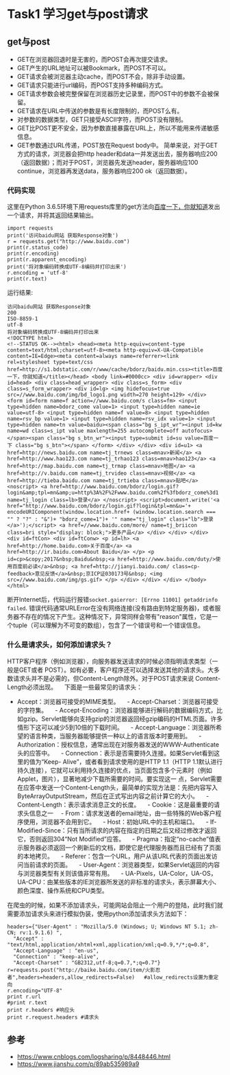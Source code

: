 # Task1 学习get与post请求
## get与post
- GET在浏览器回退时是无害的，而POST会再次提交请求。
- GET产生的URL地址可以被Bookmark，而POST不可以。
- GET请求会被浏览器主动cache，而POST不会，除非手动设置。
- GET请求只能进行url编码，而POST支持多种编码方式。
- GET请求参数会被完整保留在浏览器历史记录里，而POST中的参数不会被保留。
- GET请求在URL中传送的参数是有长度限制的，而POST么有。
- 对参数的数据类型，GET只接受ASCII字符，而POST没有限制。 
- GET比POST更不安全，因为参数直接暴露在URL上，所以不能用来传递敏感信息。
- GET参数通过URL传递，POST放在Request body中。
  简单来说，对于GET方式的请求，浏览器会把http header和data一并发送出去，服务器响应200（返回数据）；而对于POST，浏览器先发送header，服务器响应100 continue，浏览器再发送data，服务器响应200 ok（返回数据）。
### 代码实现
  这里在Python 3.6.5环境下用requests库里的get方法向[百度一下，你就知道](www.baidu.com)发出一个请求，并将其返回结果输出。 
```
import requests
print('访问baidu网站 获取Response对象')
r = requests.get("http://www.baidu.com")
print(r.status_code)
print(r.encoding)
print(r.apparent_encoding)
print('将对象编码转换成UTF-8编码并打印出来')
r.encoding = 'utf-8'
print(r.text)
```
  运行结果:
```
访问baidu网站 获取Response对象
200
ISO-8859-1
utf-8
将对象编码转换成UTF-8编码并打印出来
<!DOCTYPE html>
<!--STATUS OK--><html> <head><meta http-equiv=content-type content=text/html;charset=utf-8><meta http-equiv=X-UA-Compatible content=IE=Edge><meta content=always name=referrer><link rel=stylesheet type=text/css href=http://s1.bdstatic.com/r/www/cache/bdorz/baidu.min.css><title>百度一下，你就知道</title></head> <body link=#0000cc> <div id=wrapper> <div id=head> <div class=head_wrapper> <div class=s_form> <div class=s_form_wrapper> <div id=lg> <img hidefocus=true src=//www.baidu.com/img/bd_logo1.png width=270 height=129> </div> <form id=form name=f action=//www.baidu.com/s class=fm> <input type=hidden name=bdorz_come value=1> <input type=hidden name=ie value=utf-8> <input type=hidden name=f value=8> <input type=hidden name=rsv_bp value=1> <input type=hidden name=rsv_idx value=1> <input type=hidden name=tn value=baidu><span class="bg s_ipt_wr"><input id=kw name=wd class=s_ipt value maxlength=255 autocomplete=off autofocus></span><span class="bg s_btn_wr"><input type=submit id=su value=百度一下 class="bg s_btn"></span> </form> </div> </div> <div id=u1> <a href=http://news.baidu.com name=tj_trnews class=mnav>新闻</a> <a href=http://www.hao123.com name=tj_trhao123 class=mnav>hao123</a> <a href=http://map.baidu.com name=tj_trmap class=mnav>地图</a> <a href=http://v.baidu.com name=tj_trvideo class=mnav>视频</a> <a href=http://tieba.baidu.com name=tj_trtieba class=mnav>贴吧</a> <noscript> <a href=http://www.baidu.com/bdorz/login.gif?login&amp;tpl=mn&amp;u=http%3A%2F%2Fwww.baidu.com%2f%3fbdorz_come%3d1 name=tj_login class=lb>登录</a> </noscript> <script>document.write('<a href="http://www.baidu.com/bdorz/login.gif?login&tpl=mn&u='+ encodeURIComponent(window.location.href+ (window.location.search === "" ? "?" : "&")+ "bdorz_come=1")+ '" name="tj_login" class="lb">登录</a>');</script> <a href=//www.baidu.com/more/ name=tj_briicon class=bri style="display: block;">更多产品</a> </div> </div> </div> <div id=ftCon> <div id=ftConw> <p id=lh> <a href=http://home.baidu.com>关于百度</a> <a href=http://ir.baidu.com>About Baidu</a> </p> <p id=cp>&copy;2017&nbsp;Baidu&nbsp;<a href=http://www.baidu.com/duty/>使用百度前必读</a>&nbsp; <a href=http://jianyi.baidu.com/ class=cp-feedback>意见反馈</a>&nbsp;京ICP证030173号&nbsp; <img src=//www.baidu.com/img/gs.gif> </p> </div> </div> </div> </body> </html>
```
断开Internet后，代码运行报错`socket.gaierror: [Errno 11001] getaddrinfo failed`.
错误代码通常URLError在没有网络连接(没有路由到特定服务器)，或者服务器不存在的情况下产生。这种情况下，异常同样会带有"reason"属性，它是一个tuple（可以理解为不可变的数组），包含了一个错误号和一个错误信息。

### 什么是请求头，如何添加请求头？
  HTTP客户程序（例如浏览器），向服务器发送请求的时候必须指明请求类型（一般是GET或者 POST）。如有必要，客户程序还可以选择发送其他的请求头。大多数请求头并不是必需的，但Content-Length除外。对于POST请求来说 Content-Length必须出现。
　下面是一些最常见的请求头：
  - Accept：浏览器可接受的MIME类型。
　- Accept-Charset：浏览器可接受的字符集。
　- Accept-Encoding：浏览器能够进行解码的数据编码方式，比如gzip。Servlet能够向支持gzip的浏览器返回经gzip编码的HTML页面。许多情形下这可以减少5到10倍的下载时间。
　- Accept-Language：浏览器所希望的语言种类，当服务器能够提供一种以上的语言版本时要用到。
　- Authorization：授权信息，通常出现在对服务器发送的WWW-Authenticate头的应答中。
　- Connection：表示是否需要持久连接。如果Servlet看到这里的值为“Keep- Alive”，或者看到请求使用的是HTTP 1.1（HTTP 1.1默认进行持久连接），它就可以利用持久连接的优点，当页面包含多个元素时（例如Applet，图片），显著地减少下载所需要的时间。要实现这一 点，Servlet需要在应答中发送一个Content-Length头，最简单的实现方法是：先把内容写入 ByteArrayOutputStream，然后在正式写出内容之前计算它的大小。
　- Content-Length：表示请求消息正文的长度。
　- Cookie：这是最重要的请求头信息之一
　- From：请求发送者的email地址，由一些特殊的Web客户程序使用，浏览器不会用到它。
　- Host：初始URL中的主机和端口。
　- If-Modified-Since：只有当所请求的内容在指定的日期之后又经过修改才返回它，否则返回304“Not Modified”应答。
　- Pragma：指定“no-cache”值表示服务器必须返回一个刷新后的文档，即使它是代理服务器而且已经有了页面的本地拷贝。
　- Referer：包含一个URL，用户从该URL代表的页面出发访问当前请求的页面。
　- User-Agent：浏览器类型，如果Servlet返回的内容与浏览器类型有关则该值非常有用。
　- UA-Pixels，UA-Color，UA-OS，UA-CPU：由某些版本的IE浏览器所发送的非标准的请求头，表示屏幕大小、颜色深度、操作系统和CPU类型。

在爬虫的时候，如果不添加请求头，可能网站会阻止一个用户的登陆，此时我们就需要添加请求头来进行模拟伪装，使用python添加请求头方法如下：
```
headers={"User-Agent" : "Mozilla/5.0 (Windows; U; Windows NT 5.1; zh-CN; rv:1.9.1.6) ",
  "Accept" : "text/html,application/xhtml+xml,application/xml;q=0.9,*/*;q=0.8",
  "Accept-Language" : "en-us",
  "Connection" : "keep-alive",
  "Accept-Charset" : "GB2312,utf-8;q=0.7,*;q=0.7"}
r=requests.post("http://baike.baidu.com/item/火影忍者",headers=headers,allow_redirects=False)   #allow_redirects设置为重定向
r.encoding="UTF-8"
print r.url
#print r.text
print r.headers #响应头
print r.request.headers #请求头

```
 
 ## 参考
 - https://www.cnblogs.com/logsharing/p/8448446.html
 - https://www.jianshu.com/p/89ab535989a9
 
